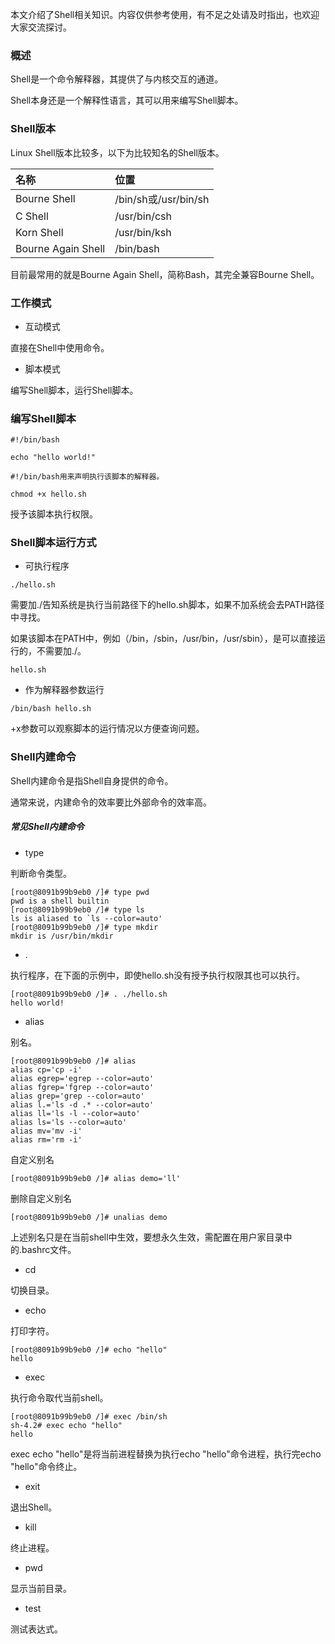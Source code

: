 本文介绍了Shell相关知识。内容仅供参考使用，有不足之处请及时指出，也欢迎大家交流探讨。

### 概述

Shell是一个命令解释器，其提供了与内核交互的通道。

Shell本身还是一个解释性语言，其可以用来编写Shell脚本。

### Shell版本

Linux Shell版本比较多，以下为比较知名的Shell版本。

|名称|位置|
|:----|:----|
|Bourne Shell|/bin/sh或/usr/bin/sh|
|C Shell|/usr/bin/csh|
|Korn Shell|/usr/bin/ksh|
|Bourne Again Shell|/bin/bash|

目前最常用的就是Bourne Again Shell，简称Bash，其完全兼容Bourne Shell。

### 工作模式

* 互动模式

直接在Shell中使用命令。

* 脚本模式

编写Shell脚本，运行Shell脚本。

### 编写Shell脚本

``` shell
#!/bin/bash

echo "hello world!"
```

``` text
#!/bin/bash用来声明执行该脚本的解释器。
```

``` shell
chmod +x hello.sh
```

授予该脚本执行权限。

### Shell脚本运行方式

* 可执行程序

``` shell
./hello.sh
```

需要加./告知系统是执行当前路径下的hello.sh脚本，如果不加系统会去PATH路径中寻找。

如果该脚本在PATH中，例如（/bin，/sbin，/usr/bin，/usr/sbin），是可以直接运行的，不需要加./。

``` shell
hello.sh
```

* 作为解释器参数运行

``` shell
/bin/bash hello.sh
```

+x参数可以观察脚本的运行情况以方便查询问题。

### Shell内建命令

Shell内建命令是指Shell自身提供的命令。

通常来说，内建命令的效率要比外部命令的效率高。

##### 常见Shell内建命令

* type

判断命令类型。

``` shell
[root@8091b99b9eb0 /]# type pwd
pwd is a shell builtin
[root@8091b99b9eb0 /]# type ls
ls is aliased to `ls --color=auto'
[root@8091b99b9eb0 /]# type mkdir
mkdir is /usr/bin/mkdir
```

* .

执行程序，在下面的示例中，即使hello.sh没有授予执行权限其也可以执行。

``` shell
[root@8091b99b9eb0 /]# . ./hello.sh
hello world!
```

* alias

别名。

``` shell
[root@8091b99b9eb0 /]# alias
alias cp='cp -i'
alias egrep='egrep --color=auto'
alias fgrep='fgrep --color=auto'
alias grep='grep --color=auto'
alias l.='ls -d .* --color=auto'
alias ll='ls -l --color=auto'
alias ls='ls --color=auto'
alias mv='mv -i'
alias rm='rm -i'
```

自定义别名

``` shell
[root@8091b99b9eb0 /]# alias demo='ll'
```

删除自定义别名

``` shell
[root@8091b99b9eb0 /]# unalias demo
```

上述别名只是在当前shell中生效，要想永久生效，需配置在用户家目录中的.bashrc文件。

* cd

切换目录。

* echo

打印字符。

``` shell
[root@8091b99b9eb0 /]# echo "hello"
hello
```

* exec

执行命令取代当前shell。

``` shell
[root@8091b99b9eb0 /]# exec /bin/sh
sh-4.2# exec echo "hello"
hello
```

exec echo "hello"是将当前进程替换为执行echo "hello"命令进程，执行完echo "hello"命令终止。

* exit

退出Shell。

* kill

终止进程。

* pwd

显示当前目录。

* test

测试表达式。
